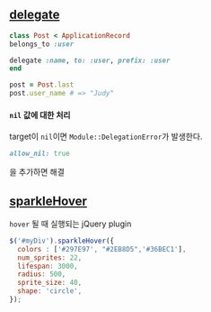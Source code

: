 ## [delegate](https://apidock.com/rails/Module/delegate)
```ruby
class Post < ApplicationRecord
belongs_to :user

delegate :name, to: :user, prefix: :user
end
```
```ruby
post = Post.last
post.user_name # => "Judy"
```
#### `nil` 값에 대한 처리
target이 `nil`이면 `Module::DelegationError`가 발생한다.  
```ruby
allow_nil: true
```
을 추가하면 해결  

## [sparkleHover](https://github.com/evejweinberg/sparkleHover)
`hover` 될 때 실행되는 jQuery plugin  
```javascript
$('#myDiv').sparkleHover({
  colors : ['#297E97', "#2EB8D5",'#36BEC1'],
  num_sprites: 22,
  lifespan: 3000,
  radius: 500,
  sprite_size: 40,
  shape: 'circle',
});
```
